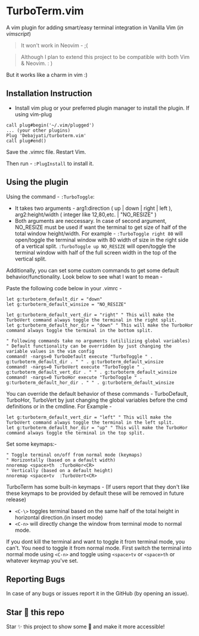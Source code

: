 # TurboTerm.vim
A vim plugin for adding smart/easy terminal integration in Vanilla Vim (*in vimscript*)
> It won't work in Neovim - ;(

> Although I plan to extend this project to be compatible with both Vim & Neovim. : )

But it works like a charm in vim :)

## Installation Instruction
- Install vim plug or your preferred plugin manager to install the plugin.
If using vim-plug
```vim
call plug#begin('~/.vim/plugged')
... (your other plugins)
Plug 'Debajyati/turboterm.vim'
call plug#end()
```
Save the .vimrc file. Restart Vim.

Then run -
`:PlugInstall` to install it.

## Using the plugin
Using the command - `:TurboToggle`:
- It takes two arguments - arg1:direction ( up | down | right | left ), arg2:height/width ( integer like 12,80,etc. | "NO_RESIZE" )
- Both arguments are neccessary. In case of second argument, NO_RESIZE must be used if want the terminal to get size of half of the total window height/width.
For example - `:TurboToggle right 80` will open/toggle the terminal window with 80 width of size in the right side of a vertical split.
`:TurboToggle up NO_RESIZE` will open/toggle the terminal window with half of the full screen width in the top of the vertical split.

Additionally,
you can set some custom commands to get some default behavior/functionality. Look below to see what I want to mean -

Paste the following code below in your .vimrc -
```vim
let g:turboterm_default_dir = "down"
let g:turboterm_default_winsize = "NO_RESIZE"

let g:turboterm_default_vert_dir = "right" " This will make the TurboVert command always toggle the terminal in the right split.
let g:turboterm_default_hor_dir = "down" " This will make the TurboHor command always toggle the terminal in the bottom split.

" Following commands take no arguments (utililizing global variables)
" Default functionality can be overridden by just changing the variable values in the vim config
command! -nargs=0 TurboDefault execute "TurboToggle " . g:turboterm_default_dir . " " . g:turboterm_default_winsize
command! -nargs=0 TurboVert execute "TurboToggle " . g:turboterm_default_vert_dir . " " . g:turboterm_default_winsize
command! -nargs=0 TurboHor execute "TurboToggle " . g:turboterm_default_hor_dir . " " . g:turboterm_default_winsize
```

You can override the default behavior of these commands - TurboDefault, TurboHor, TurboVert by just changing the global variables before the cmd definitions or in the cmdline.
For Example -
```vim
let g:turboterm_default_vert_dir = "left" " This will make the TurboVert command always toggle the terminal in the left split.
let g:turboterm_default_hor_dir = "up" " This will make the TurboHor command always toggle the terminal in the top split.
```

Set some keymaps:-
```vim
" Toggle terminal on/off from normal mode (keymaps)
" Horizontally (based on a default width)
nnoremap <space>th  :TurboHor<CR>
" Vertically (based on a default height)
nnoremap <space>tv  :TurboVert<CR>
```

TurboTerm has some built-in keymaps - (If users report that they don't like these keymaps to be provided by default these will be removed in future release)

- `<C-\>` toggles terminal based on the same half of the total height in horizontal direction.(in insert mode)
- `<C-n>` will directly change the window from terminal mode to normal mode.

If you dont kill the terminal and want to toggle it from terminal mode, you can't. You need to toggle it from normal mode.
First switch the terminal into normal mode using `<C-n>` and toggle using `<space>tv` or `<space>th` or whatever keymap you've set.


## Reporting Bugs
In case of any bugs or issues report it in the GitHub (by opening an issue).

## Star 🌟 this repo
Star ✨ this project to show some 💚 and make it more accessible!

